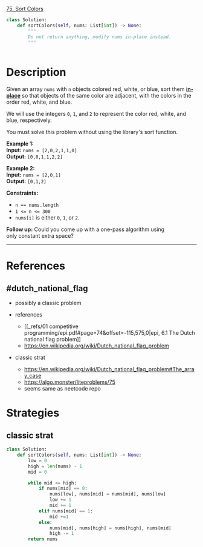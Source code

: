 [75. Sort Colors](https://leetcode.com/problems/sort-colors/)

```python
class Solution:
    def sortColors(self, nums: List[int]) -> None:
        """
        Do not return anything, modify nums in-place instead.
        """
        
```

# Description

Given an array `nums` with `n` objects colored red, white, or blue, sort them **[in-place](https://en.wikipedia.org/wiki/In-place_algorithm)** so that objects of the same color are adjacent, with the colors in the order red, white, and blue.

We will use the integers `0`, `1`, and `2` to represent the color red, white, and blue, respectively.

You must solve this problem without using the library's sort function.

**Example 1:**  
**Input:** `nums = [2,0,2,1,1,0]`  
**Output:** `[0,0,1,1,2,2]`  

**Example 2:**  
**Input:** `nums = [2,0,1]`  
**Output:** `[0,1,2]`  

**Constraints:**
- `n == nums.length`
- `1 <= n <= 300`
- `nums[i]` is either `0`, `1`, or `2`.

**Follow up:** Could you come up with a one-pass algorithm using only constant extra space?


---



# References


## #dutch_national_flag
- possibly a classic problem
- references
	- [[_refs/01 competitive programming/epi.pdf#page=74&offset=-115,575,0|epi, 6.1 The Dutch national flag problem]]
	- https://en.wikipedia.org/wiki/Dutch_national_flag_problem

- classic strat
	- https://en.wikipedia.org/wiki/Dutch_national_flag_problem#The_array_case
	- https://algo.monster/liteproblems/75
	- seems same as neetcode repo


# Strategies


## classic strat

```python
class Solution:
    def sortColors(self, nums: List[int]) -> None:
        low = 0
        high = len(nums) - 1
        mid = 0

        while mid <= high:
            if nums[mid] == 0:
                nums[low], nums[mid] = nums[mid], nums[low]
                low += 1
                mid += 1
            elif nums[mid] == 1:
                mid +=1
            else:
                nums[mid], nums[high] = nums[high], nums[mid]
                high -= 1
        return nums

```